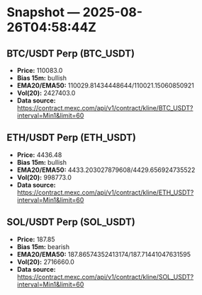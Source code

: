 # Snapshot — 2025-08-26T04:58:44Z

## BTC/USDT Perp (BTC_USDT)
- **Price:** 110083.0
- **Bias 15m:** bullish
- **EMA20/EMA50:** 110029.81434448644/110021.15060850921
- **Vol(20):** 2427403.0
- **Data source:** https://contract.mexc.com/api/v1/contract/kline/BTC_USDT?interval=Min1&limit=60

## ETH/USDT Perp (ETH_USDT)
- **Price:** 4436.48
- **Bias 15m:** bullish
- **EMA20/EMA50:** 4433.203027879608/4429.656924735522
- **Vol(20):** 998773.0
- **Data source:** https://contract.mexc.com/api/v1/contract/kline/ETH_USDT?interval=Min1&limit=60

## SOL/USDT Perp (SOL_USDT)
- **Price:** 187.85
- **Bias 15m:** bearish
- **EMA20/EMA50:** 187.86574352413174/187.71441047631595
- **Vol(20):** 2716660.0
- **Data source:** https://contract.mexc.com/api/v1/contract/kline/SOL_USDT?interval=Min1&limit=60
